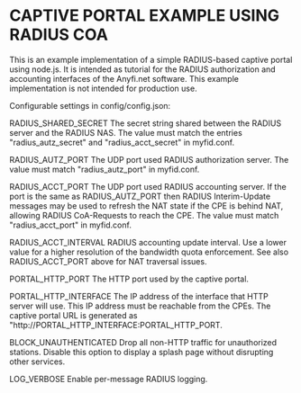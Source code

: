 CAPTIVE PORTAL EXAMPLE USING RADIUS COA
=======================================

This is an example implementation of a simple RADIUS-based captive portal
using node.js. It is intended as tutorial for the RADIUS authorization and
accounting interfaces of the Anyfi.net software. This example implementation
is not intended for production use.

Configurable settings in config/config.json:

RADIUS_SHARED_SECRET <string>
  The secret string shared between the RADIUS server and the RADIUS NAS.
  The value must match the entries "radius_autz_secret" and
  "radius_acct_secret" in myfid.conf.

RADIUS_AUTZ_PORT <integer>
  The UDP port used RADIUS authorization server. The value must match
  "radius_autz_port" in myfid.conf.

RADIUS_ACCT_PORT <integer>
  The UDP port used RADIUS accounting server. If the port is the same as
  RADIUS_AUTZ_PORT then RADIUS Interim-Update messages may be used to  refresh
  the NAT state if the CPE is behind NAT, allowing RADIUS CoA-Requests to
  reach the CPE. The value must match "radius_acct_port" in myfid.conf.

RADIUS_ACCT_INTERVAL <integer>
  RADIUS accounting update interval. Use a lower value for a higher resolution
  of the bandwidth quota enforcement. See also RADIUS_ACCT_PORT above for NAT
  traversal issues.

PORTAL_HTTP_PORT <integer>
  The HTTP port used by the captive portal.

PORTAL_HTTP_INTERFACE <string>
  The IP address of the interface that HTTP server will use. This IP address
  must be reachable from the CPEs. The captive portal URL is generated as
  "http://PORTAL_HTTP_INTERFACE:PORTAL_HTTP_PORT.

BLOCK_UNAUTHENTICATED <boolean>
  Drop all non-HTTP traffic for unauthorized stations. Disable this option
  to display a splash page without disrupting other services.

LOG_VERBOSE <boolean>
  Enable per-message RADIUS logging.
